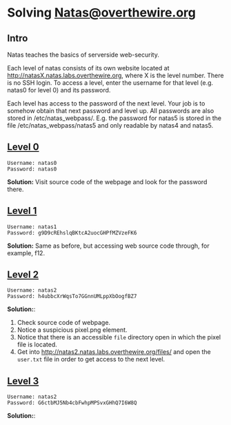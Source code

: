 # Solving [Natas@overthewire.org](https://overthewire.org/wargames/natas/)

## Intro
Natas teaches the basics of serverside web-security.

Each level of natas consists of its own website located at http://natasX.natas.labs.overthewire.org, where X is the level number. There is no SSH login. To access a level, enter the username for that level (e.g. natas0 for level 0) and its password.

Each level has access to the password of the next level. Your job is to somehow obtain that next password and level up. All passwords are also stored in /etc/natas_webpass/. E.g. the password for natas5 is stored in the file /etc/natas_webpass/natas5 and only readable by natas4 and natas5.


## [Level 0](http://natas0.natas.labs.overthewire.org)

```
Username: natas0
Password: natas0
```

**Solution:** Visit source code of the webpage and look for the password there.


## [Level 1](http://natas1.natas.labs.overthewire.org)

```
Username: natas1
Password: g9D9cREhslqBKtcA2uocGHPfMZVzeFK6
```

**Solution:** Same as before, but accessing web source code through, for example, f12.

## [Level 2](http://natas2.natas.labs.overthewire.org)

```
Username: natas2
Password: h4ubbcXrWqsTo7GGnnUMLppXbOogfBZ7
```

**Solution:**:
1. Check source code of webpage.
2. Notice a suspicious pixel.png element.
3. Notice that there is an accessible `file` directory open in which the pixel file is located.
4. Get into http://natas2.natas.labs.overthewire.org/files/ and open the `user.txt` file in order to get access to the next level.

## [Level 3](http://natas3.natas.labs.overthewire.org)

```
Username: natas2
Password: G6ctbMJ5Nb4cbFwhpMPSvxGHhQ7I6W8Q
```

**Solution:**:
